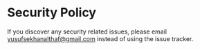 # Security Policy

If you discover any security related issues, please email yusufsekhanalthaf@gmail.com instead of using the issue
tracker.

